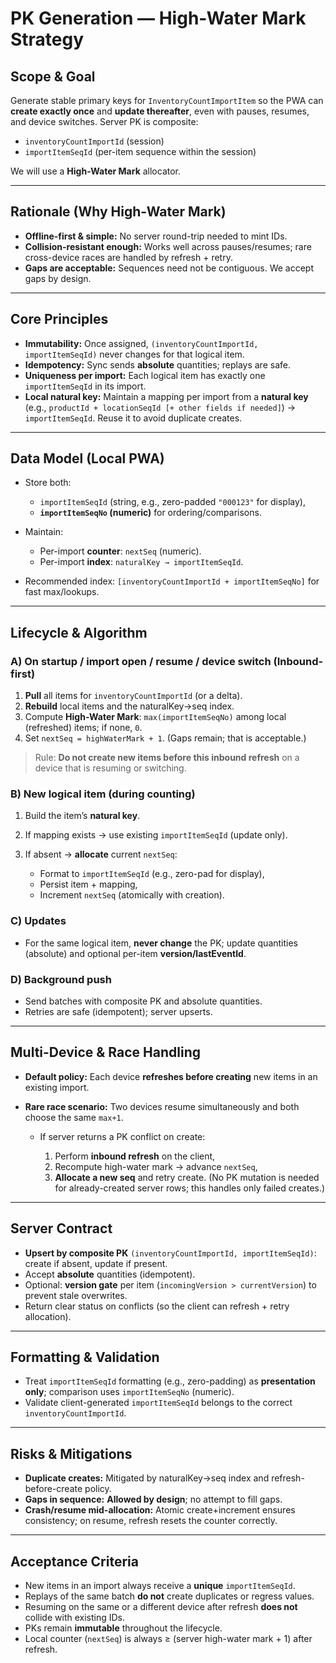 # PK Generation — High-Water Mark Strategy

## Scope & Goal

Generate stable primary keys for `InventoryCountImportItem` so the PWA can **create exactly once** and **update thereafter**, even with pauses, resumes, and device switches. Server PK is composite:

* `inventoryCountImportId` (session)
* `importItemSeqId` (per-item sequence within the session)

We will use a **High-Water Mark** allocator.

---

## Rationale (Why High-Water Mark)

* **Offline-first & simple:** No server round-trip needed to mint IDs.
* **Collision-resistant enough:** Works well across pauses/resumes; rare cross-device races are handled by refresh + retry.
* **Gaps are acceptable:** Sequences need not be contiguous. We accept gaps by design.

---

## Core Principles

* **Immutability:** Once assigned, `(inventoryCountImportId, importItemSeqId)` never changes for that logical item.
* **Idempotency:** Sync sends **absolute** quantities; replays are safe.
* **Uniqueness per import:** Each logical item has exactly one `importItemSeqId` in its import.
* **Local natural key:** Maintain a mapping per import from a **natural key** (e.g., `productId + locationSeqId [+ other fields if needed]`) → `importItemSeqId`. Reuse it to avoid duplicate creates.

---

## Data Model (Local PWA)

* Store both:

  * `importItemSeqId` (string, e.g., zero-padded `"000123"` for display),
  * **`importItemSeqNo` (numeric)** for ordering/comparisons.
* Maintain:

  * Per-import **counter**: `nextSeq` (numeric).
  * Per-import **index**: `naturalKey → importItemSeqId`.
* Recommended index: `[inventoryCountImportId + importItemSeqNo]` for fast max/lookups.

---

## Lifecycle & Algorithm

### A) On startup / import open / resume / device switch (Inbound-first)

1. **Pull** all items for `inventoryCountImportId` (or a delta).
2. **Rebuild** local items and the naturalKey→seq index.
3. Compute **High-Water Mark**: `max(importItemSeqNo)` among local (refreshed) items; if none, `0`.
4. Set `nextSeq = highWaterMark + 1`.
   (Gaps remain; that is acceptable.)

> Rule: **Do not create new items before this inbound refresh** on a device that is resuming or switching.

### B) New logical item (during counting)

1. Build the item’s **natural key**.
2. If mapping exists → use existing `importItemSeqId` (update only).
3. If absent → **allocate** current `nextSeq`:

   * Format to `importItemSeqId` (e.g., zero-pad for display),
   * Persist item + mapping,
   * Increment `nextSeq` (atomically with creation).

### C) Updates

* For the same logical item, **never change** the PK; update quantities (absolute) and optional per-item **version/lastEventId**.

### D) Background push

* Send batches with composite PK and absolute quantities.
* Retries are safe (idempotent); server upserts.

---

## Multi-Device & Race Handling

* **Default policy:** Each device **refreshes before creating** new items in an existing import.

* **Rare race scenario:** Two devices resume simultaneously and both choose the same `max+1`.

  * If server returns a PK conflict on create:

    1. Perform **inbound refresh** on the client,
    2. Recompute high-water mark → advance `nextSeq`,
    3. **Allocate a new seq** and retry create.
       (No PK mutation is needed for already-created server rows; this handles only failed creates.)

---

## Server Contract

* **Upsert by composite PK** `(inventoryCountImportId, importItemSeqId)`: create if absent, update if present.
* Accept **absolute** quantities (idempotent).
* Optional: **version gate** per item (`incomingVersion > currentVersion`) to prevent stale overwrites.
* Return clear status on conflicts (so the client can refresh + retry allocation).

---

## Formatting & Validation

* Treat `importItemSeqId` formatting (e.g., zero-padding) as **presentation only**; comparison uses `importItemSeqNo` (numeric).
* Validate client-generated `importItemSeqId` belongs to the correct `inventoryCountImportId`.

---

## Risks & Mitigations

* **Duplicate creates:** Mitigated by naturalKey→seq index and refresh-before-create policy.
* **Gaps in sequence:** **Allowed by design**; no attempt to fill gaps.
* **Crash/resume mid-allocation:** Atomic create+increment ensures consistency; on resume, refresh resets the counter correctly.

---

## Acceptance Criteria

* New items in an import always receive a **unique** `importItemSeqId`.
* Replays of the same batch **do not** create duplicates or regress values.
* Resuming on the same or a different device after refresh **does not** collide with existing IDs.
* PKs remain **immutable** throughout the lifecycle.
* Local counter (`nextSeq`) is always ≥ (server high-water mark + 1) after refresh.


